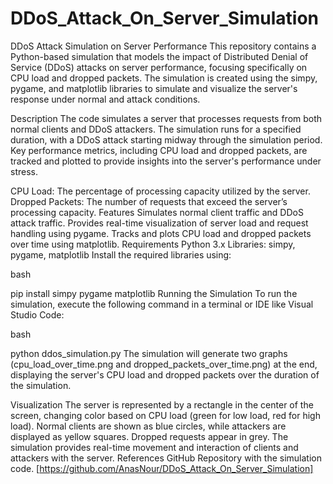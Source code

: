 # DDoS_Attack_On_Server_Simulation

DDoS Attack Simulation on Server Performance
This repository contains a Python-based simulation that models the impact of Distributed Denial of Service (DDoS) attacks on server performance, focusing specifically on CPU load and dropped packets. The simulation is created using the simpy, pygame, and matplotlib libraries to simulate and visualize the server's response under normal and attack conditions.

Description
The code simulates a server that processes requests from both normal clients and DDoS attackers. The simulation runs for a specified duration, with a DDoS attack starting midway through the simulation period. Key performance metrics, including CPU load and dropped packets, are tracked and plotted to provide insights into the server's performance under stress.

CPU Load: The percentage of processing capacity utilized by the server.
Dropped Packets: The number of requests that exceed the server’s processing capacity.
Features
Simulates normal client traffic and DDoS attack traffic.
Provides real-time visualization of server load and request handling using pygame.
Tracks and plots CPU load and dropped packets over time using matplotlib.
Requirements
Python 3.x
Libraries: simpy, pygame, matplotlib
Install the required libraries using:

bash

pip install simpy pygame matplotlib
Running the Simulation
To run the simulation, execute the following command in a terminal or IDE like Visual Studio Code:

bash

python ddos_simulation.py
The simulation will generate two graphs (cpu_load_over_time.png and dropped_packets_over_time.png) at the end, displaying the server's CPU load and dropped packets over the duration of the simulation.

Visualization
The server is represented by a rectangle in the center of the screen, changing color based on CPU load (green for low load, red for high load).
Normal clients are shown as blue circles, while attackers are displayed as yellow squares. Dropped requests appear in grey.
The simulation provides real-time movement and interaction of clients and attackers with the server.
References
GitHub Repository with the simulation code. [https://github.com/AnasNour/DDoS_Attack_On_Server_Simulation]
